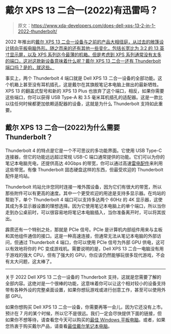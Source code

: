 # 戴尔 XPS 13 二合一(2022)有迅雷吗？

> 原文：<https://www.xda-developers.com/does-dell-xps-13-2-in-1-2022-thunderbolt/>

2022 年推出的[戴尔 XPS 13 二合一设备与之前的产品大相径庭，从过去的敞篷设计转向平板电脑外形。随之而来的还有其他一些变化，包括长宽比为 3:2 的 13 英寸显示屏，以及 XPS 系列迄今最薄的机箱。但是考虑到 XPS 系列通常没有太多的端口，这对这款新设备意味着什么呢？戴尔 XPS 13 二合一还有 Thunderbolt 端口吗？是的，就这些。](https://www.xda-developers.com/dell-xps-13-2-in-1-2022/)

事实上，两个 Thunderbolt 4 端口就是 Dell XPS 13 二合一设备的全部功能。这个机箱上甚至没有耳机插孔，这是戴尔在其旗舰笔记本电脑上做出的最新牺牲。XPS 13 的翻盖式型号和新的 XPS 13 Plus 也放弃了这个端口，相反，如果你需要这些端口，你可以获得 USB Type-A 和 3.5 毫米耳机插孔的适配器。这是一款比以往任何时候都更加依赖适配器的设备，这就是为什么 Thunderbolt 支持如此重要。

## 戴尔 XPS 13 二合一(2022)为什么需要 Thunderbolt？

Thunderbolt 4 的特点是它是一个不可思议的多功能界面。它使用 USB Type-C 连接器，但它的功能远远超过常规 USB-C 端口通常提供的功能。它们可以为你的笔记本电脑充电，还提供高达 40Gbps 的带宽，你可以通过高速[雷电配件](https://www.xda-developers.com/best-thunderbolt-accessories/)来利用这些带宽。有像 Thunderbolt 固态硬盘这样的东西，但最受欢迎的 Thunderbolt 配件是坞站。

Thunderbolt 坞站允许您同时连接一堆外围设备，因为它们有很大的带宽，所以那些附件可以有更高的速度。其中一个更受欢迎的用途是支持多显示器。在坞站的帮助下，单个 Thunderbolt 4 端口可以支持多达两个 60Hz 的 4K 显示器，这使其成为多显示器设置的理想选择。因为它使用笔记本电脑上的单个端口，所以当你走到办公桌前时，可以很容易地将笔记本电脑插入，当你准备离开时，可以将其拔出。

霹雳还有一个特别之处，那就是 PCIe 信号。PCIe 是计算机内部组件用来与主板和其他组件通信的接口。这是一种高速连接，但通常无法从笔记本电脑的外部访问，但通过 Thunderbolt 4 端口，你可以使用 PCIe 信号为外部 GPU 供电，这可以有效地将你的 PC 变成游戏机。需要说明的是，Dell XPS 13 二合一电脑没有用于游戏的强大 CPU，但有了强大的 GPU，你应该仍然能够玩很多现代游戏，不会有太大问题，这太棒了。

* * *

关于 2022 Dell XPS 13 二合一设备的 Thunderbolt 支持，这就是您需要了解的全部内容。这绝对是一个很棒的功能，这意味着你可以让这个相对较小的设备支持带有各种外设的完整桌面设置，如果你想玩游戏或进行创意工作，甚至可以使用外部 GPU。

如果你想购买 Dell XPS 13 二合一设备，你需要再等一会儿，因为它还没有上市。预计在 7 月的某个时候，所以它不是很远。我们一定会尽快提供下面的链接，但如果你不想等待，请查看您今天可以购买的[最佳 Windows 平板电脑](https://www.xda-developers.com/best-windows-tablets/)。或者，如果您热衷于购买戴尔产品，请查看[最佳戴尔笔记本电脑](https://www.xda-developers.com/best-dell-laptops/)。